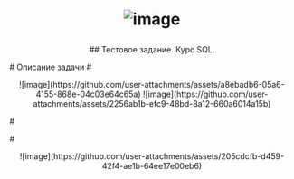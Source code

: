 # <p align="center"> ![image](https://github.com/user-attachments/assets/717756e2-8f08-4c81-8dd4-5a3b2722c820) </p>
<p align="center"> ## Тестовое задание. Курс SQL. </p>
# Описание задачи
# <p align="center"> ![image](https://github.com/user-attachments/assets/a8ebadb6-05a6-4155-868e-04c03e64c65a) ![image](https://github.com/user-attachments/assets/2256ab1b-efc9-48bd-8a12-660a6014a15b)</p>
# <p align="center"> </p>
# <p align="center"> ![image](https://github.com/user-attachments/assets/205cdcfb-d459-42f4-ae1b-64ee17e00eb6)</p>



